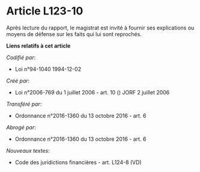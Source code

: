 # Article L123-10

Après lecture du rapport, le magistrat est invité à fournir ses explications ou moyens de défense sur les faits qui lui sont
reprochés.

**Liens relatifs à cet article**

_Codifié par_:

  - Loi n°94-1040 1994-12-02

_Créé par_:

  - Loi n°2006-769 du 1 juillet 2006 - art. 10 () JORF 2 juillet 2006

_Transféré par_:

  - Ordonnance n°2016-1360 du 13 octobre 2016 - art. 6

_Abrogé par_:

  - Ordonnance n°2016-1360 du 13 octobre 2016 - art. 6

_Nouveaux textes_:

  - Code des juridictions financières - art. L124-8 (VD)
